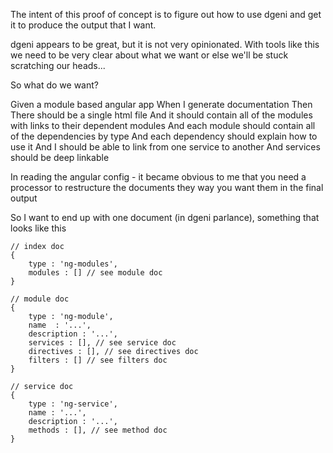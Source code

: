 The intent of this proof of concept is to figure out how to use dgeni
and get it to produce the output that I want.

dgeni appears to be great, but it is not very opinionated. With tools like this we need to be very clear about what we want or else we'll be stuck scratching our heads...

So what do we want?

Given a module based angular app
When I generate documentation
Then There should be a single html file
And it should contain all of the modules with links to their dependent modules
And each module should contain all of the dependencies by type
And each dependency should explain how to use it
And I should be able to link from one service to another
And services should be deep linkable

In reading the angular config - it became obvious to me that you need a processor to restructure the documents they way you want them in the final output

So I want to end up with one document (in dgeni parlance), something that looks like this

    // index doc
    {
        type : 'ng-modules',
        modules : [] // see module doc
    }

    // module doc
    {
        type : 'ng-module',
        name  : '...',
        description : '...',
        services : [], // see service doc
        directives : [], // see directives doc
        filters : [] // see filters doc
    }

    // service doc
    {
        type : 'ng-service',
        name : '...',
        description : '...',
        methods : [], // see method doc
    }


